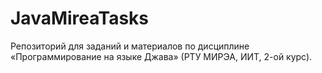 # JavaMireaTasks
Репозиторий для заданий и материалов по дисциплине «Программирование на языке Джава» (РТУ МИРЭА, ИИТ, 2-ой курс).

